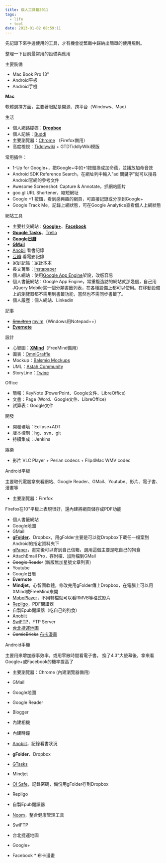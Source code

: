 ```yaml
---
title: 個人工具箱2011
tags:
  - life
  - tool
date: 2013-01-02 08:59:11
---
```


先記錄下來手邊使用的工具，才有機會從繁雜中歸納出簡單的使用規則。

整理一下目前最常用的設備與應用

主要裝備
* Mac Book Pro 13"
* Android平板
* Android手機

**Mac**

軟體選擇方面，主要著眼點是開源、跨平台（Windows、Mac）

生活

* 個人網路硬碟：**[Dropbox](http://www.dropbox.com/)**
* 個人記帳：[Buddi](http://buddi.digitalcave.ca/)
* 主要瀏覽器：[Chrome](http://www.google.com/chrome) （Firefox備用）
* 高度檢視：[Tiddlywiki](http://www.tiddlywiki.com/) + GTDTiddlyWiki模版

常用插件：

* 1-Up for Google+，把Google+中的+1按鈕換成加命菇，並播放加命音效
* Android SDK Reference Search，在網址列中輸入"ad 關鍵字"就可以搜尋Android官網的參考文件
* Awesome Screenshot: Capture &amp; Annotate，抓網站圖片
* goo.gl URL Shortener，縮短網址
* Google +1 按鈕，看到感興趣的網頁，可直接記錄或分享到Google+
* Google Track Me，記錄上網狀態，可在Google Analytics查看個人上網狀態

網站工具

* 主要社交網站：**[Google+](http://gplus.to/gasolin)**、**[Facebook](http://www.facebook.com/)**
* **[Google Tasks](https://mail.google.com/tasks/canvas?pli=1)、**[Trello](http://trello.com/)
* **[Google日曆](http://www.google.com/calendar)**
* **[GMail](http://mail.google.com/)**
* [Anobii](http://www.anobii.com/) 看書記錄
* [豆瓣](http://www.douban.com/) 看電影記錄
* 家庭記帳：[家計本本](https://docs.google.com/previewtemplate?id=0AvP15xt5RG5edEpqSnlBZll3dldyX2lYY0o3X0lmenc&amp;mode=public)
* 長文蒐集：[Instapaper](http://www.instapaper.com/)
* 個人網站：使用[Google App Engine](http://code.google.com/intl/en/appengine/)架設，改版容易
* 個人書籤網站：Google App Engine，常重複造訪的網站就那幾個，自己用JQuery Mobile寫一個分類書籤列表，在各種設備上都可以使用。在移動設備上的瀏覽器都不需用到書籤功能，當然也不需同步書籤了。
* 個人履歷：個人網站、Linkedin

記事

* [<strike>Smultron</strike>](http://sourceforge.net/projects/smultron/)&nbsp;[mvim](https://github.com/b4winckler/macvim/downloads)（Windows用Notepad++）
* **[Evernote](http://www.evernote.com/)**

設計

* 心智圖：**[XMind](http://www.xmind.net/)**（FreeMind備用）
* 圖表：[OmniGraffle](http://www.omnigroup.com/applications/omnigraffle)
* Mockup：[Balsmiq Mockups](http://www.balsamiq.com/products/mockups)
* UML：[Astah Community](http://astah.net/editions/community)
* StoryLine：[Twine](http://gimcrackd.com/etc/src/)

Office

* 簡報：KeyNote (PowerPoint、Google文件、LibreOffice)
* 文書：Page (Word、Google文件、LibreOffice)
* 試算表：Google文件

開發

* 開發環境：Eclipse+ADT
* 版本控制：hg、svn、git
* 持續集成：Jenkins

娛樂

* 影片 VLC Player + Perian codecs + Flip4Mac WMV codec

Android平板

主要取代電腦拿來看網站、Google Reader、GMail、Youtube、影片、電子書、漫畫等

* 主要瀏覽器：Firefox

Firefox在10"平板上表現很好，還內建將網頁儲存成PDF功能

* 個人書籤網站
* Google地圖
* GMail
* **[gFolder](https://market.android.com/details?id=tw.idv.gasolin.android.gfolder)**、Dropbox，用gFolder主要是可以從Dropbox下載任一檔案到Android的指定資料夾下
* [gPaper](https://market.android.com/details?id=tw.idv.gasolin.android.gpaper)，畫完後可以寄到自己信箱，選用這個主要是吃自己的狗食
* AttachEmail Pro，存附檔、加附檔到GMail
* <strike>Google Reader</strike> (新版無加星號文章列表)
* Youtube
* Google日曆
* **Evernote**
* **Mindjet**，心智圖軟體，修改完用gFolder傳上Dropbox，在電腦上可以用XMind或FreeMind來開
* [MoboPlayer](https://market.android.com/details?id=com.clov4r.android.nil)，不用轉檔就可以看RMVB等格式影片
* [Repligo](https://market.android.com/details?id=com.cerience.reader.app)，PDF閱讀器
* 自製Epub閱讀器（吃自己的狗食）
* [Anobiit](https://market.android.com/details?id=com.gasolin.android.anobiit)
* [SwiFTP](https://market.android.com/details?id=org.swiftp)，FTP Server
* [台北捷運地圖](https://market.android.com/details?id=com.gasolin.android.metro.taipei)
* <strike>ComicBricks</strike>&nbsp;[布卡漫畫](https://play.google.com/store/apps/details?id=cn.ibuka.hw.ui)

Android手機

主要用來增加辦事效率，或用零散時間看電子書。
換了4.3"大螢幕後，拿來看Google+或Facebook的機率提高了

* 主要瀏覽器：Chrome (內建瀏覽器備用)

* GMail
* Google地圖
* Google Reader
* Blogger
* 內建相機
* 內建時鐘
* [Anobiit](https://market.android.com/details?id=com.gasolin.android.anobiit)，記錄看書狀況
* **gFolder**、Dropbox
* [GTasks](https://market.android.com/details?id=org.dayup.gtask)
* Mindjet
* [OI Safe](https://market.android.com/details?id=org.openintents.safe)，記錄密碼，備份用gFolder存到Dropbox
* Repligo
* 自製Epub閱讀器
* [Noom](https://market.android.com/details?id=com.wsl.noom)，整合健康管理工具
* SwiFTP
* 台北捷運地圖
* Google+
* Facebook
*&nbsp;布卡漫畫
